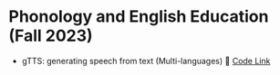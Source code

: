 # Phonology and English Education (Fall 2023)

* gTTS: generating speech from text (Multi-languages) 🌳 [Code Link](https://github.com/MK316/Fall2023/blob/main/Engedu/gtts.ipynb)
  
